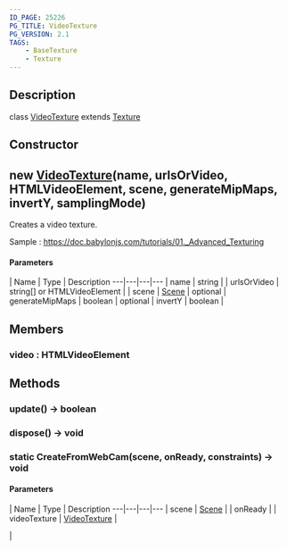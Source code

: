 ```yaml
---
ID_PAGE: 25226
PG_TITLE: VideoTexture
PG_VERSION: 2.1
TAGS:
    - BaseTexture
    - Texture
---
```

## Description

class [VideoTexture](/classes/3.1/VideoTexture) extends [Texture](/classes/3.1/Texture)



## Constructor

## new [VideoTexture](/classes/3.1/VideoTexture)(name, urlsOrVideo, HTMLVideoElement, scene, generateMipMaps, invertY, samplingMode)

Creates a video texture.

Sample : https://doc.babylonjs.com/tutorials/01._Advanced_Texturing

#### Parameters
 | Name | Type | Description
---|---|---|---
 | name | string | 
 | urlsOrVideo | string[] or HTMLVideoElement | 
 | scene | [Scene](/classes/3.1/Scene) | 
optional | generateMipMaps | boolean | 
optional | invertY | boolean | 
## Members

### video : HTMLVideoElement


## Methods

### update() &rarr; boolean


### dispose() &rarr; void


### static CreateFromWebCam(scene, onReady, constraints) &rarr; void



#### Parameters
 | Name | Type | Description
---|---|---|---
 | scene | [Scene](/classes/3.1/Scene) | 
 | onReady |  | videoTexture | [VideoTexture](/classes/3.1/VideoTexture) | 

 | 

